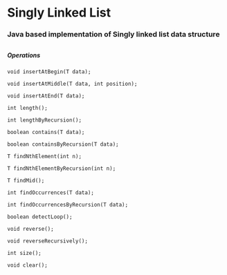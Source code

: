 #  Singly Linked List
### Java based implementation of Singly linked list data structure
##
##### Operations

    void insertAtBegin(T data);

    void insertAtMiddle(T data, int position);

    void insertAtEnd(T data);

    int length();

    int lengthByRecursion();

    boolean contains(T data);

    boolean containsByRecursion(T data);

    T findNthElement(int n);

    T findNthElementByRecursion(int n);

    T findMid();

    int findOccurrences(T data);

    int findOccurrencesByRecursion(T data);

    boolean detectLoop();

    void reverse();

    void reverseRecursively();

    int size();

    void clear();